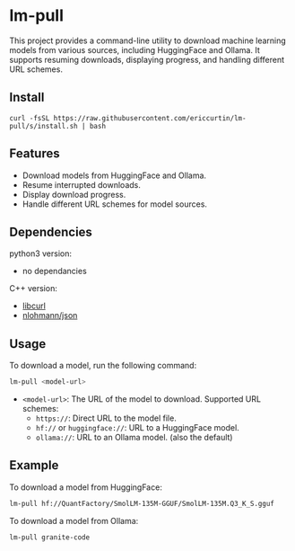# lm-pull

This project provides a command-line utility to download machine learning models from various sources, including HuggingFace and Ollama. It supports resuming downloads, displaying progress, and handling different URL schemes.

## Install

```
curl -fsSL https://raw.githubusercontent.com/ericcurtin/lm-pull/s/install.sh | bash
```

## Features

- Download models from HuggingFace and Ollama.
- Resume interrupted downloads.
- Display download progress.
- Handle different URL schemes for model sources.

## Dependencies

python3 version:

- no dependancies

C++ version:

- [libcurl](https://curl.se/libcurl/)
- [nlohmann/json](https://github.com/nlohmann/json)

## Usage

To download a model, run the following command:
```sh
lm-pull <model-url>
```
- `<model-url>`: The URL of the model to download. Supported URL schemes:
  - `https://`: Direct URL to the model file.
  - `hf://` or `huggingface://`: URL to a HuggingFace model.
  - `ollama://`: URL to an Ollama model. (also the default)

## Example

To download a model from HuggingFace:
```sh
lm-pull hf://QuantFactory/SmolLM-135M-GGUF/SmolLM-135M.Q3_K_S.gguf
```

To download a model from Ollama:
```sh
lm-pull granite-code
```

